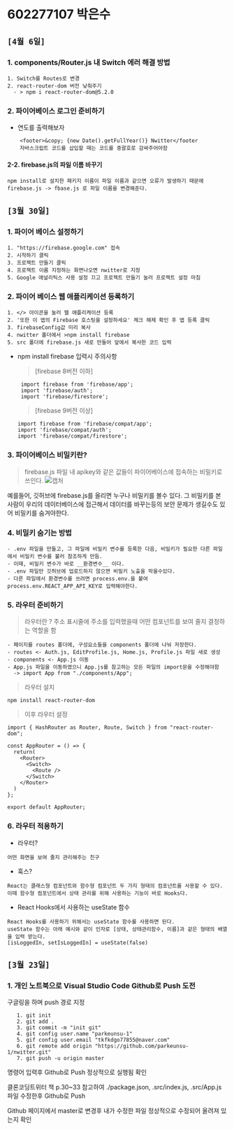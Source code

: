 # 602277107 박은수

## `[4월 6일]`
### 1. components/Router.js 내 Switch 에러 해결 방법
```
1. Switch를 Routes로 변경
2. react-router-dom 버전 낮춰주기
  - > npm i react-router-dom@5.2.0
```
### 2. 파이어베이스 로그인 준비하기
* 연도를 출력해보자
```
    <footer>&copy; {new Date().getFullYear()} Nwitter</footer
    자바스크립트 코드를 삽입할 때는 코드를 중괄호로 감싸주어야함
```
#### 2-2. firebase.js의 파일 이름 바꾸기
```
npm install로 설치한 패키지 이름이 파일 이름과 같으면 오류가 발생하기 때문에 firebase.js -> fbase.js 로 파일 이름을 변경해준다.
```

## `[3월 30일]`
### 1. 파이어 베이스 설정하기
```
1. "https://firebase.google.com" 접속
2. 시작하기 클릭
3. 프로젝트 만들기 클릭
4. 프로젝트 이름 지정하는 화면나오면 nwitter로 지정
5. Google 애널리틱스 사용 설정 끄고 프로젝트 만들기 눌러 프로젝트 설정 마침
```
### 2. 파이어 베이스 웹 애플리케이션 등록하기
```
1. </> 아이콘을 눌러 웹 애플리케이션 등록
2. '또한 이 앱의 Firebase 호스팅을 설정하세요' 체크 해제 확인 후 앱 등록 클릭
3. firebaseConfig값 미리 복사
4. nwitter 폴더에서 >npm install firebase
5. src 폴더에 firebase.js 새로 만들어 앞에서 복사한 코드 입력
```
  * npm install firebase 입력시 주의사항
    > [firebase 8버전 이하]
     ``` 
      import firebase from 'firebase/app';
      import 'firebase/auth';
      import 'firebase/firestore';
      ```

    > [firebase 9버전 이상]
      ```
      import firebase from 'firebase/compat/app';
      import 'firebase/compat/auth';
      import 'firebase/compat/firestore';
      ```
### 3. 파이어베이스 비밀키란?

> firebase.js 파일 내 apikey와 같은 값들이 파이어베이스에 접속하는 비밀키로 쓰인다.
![캡처](https://user-images.githubusercontent.com/100770547/161374155-89196816-3273-45f2-b3e5-5930a7f31f4d.PNG)

예를들어, 깃허브에 firebase.js를 올리면 누구나 비밀키를 볼수 있다.
그 비밀키를 본 사람이 우리의 데이터베이스에 접근해서 데이터를 바꾸는등의 보안 문제가 생길수도 있어 비밀키를 숨겨야한다.

### 4. 비밀키 숨기는 방법
```
- .env 파일을 만들고, 그 파일에 비밀키 변수를 등록한 다음, 비밀키가 필요한 다른 파일에서 비밀키 변수를 불러 참조하게 만듬.
- 이때, 비밀키 변수가 바로 __환경변수__ 이다.
- .env 파일만 깃허브에 업로드하지 않으면 비밀키 노출을 막을수있다.
- 다른 파일에서 환경변수를 쓰려면 process.env.을 붙여 process.env.REACT_APP_API_KEY로 입력해야한다.
```

### 5. 라우터 준비하기
> 라우터란 ? 주소 표시줄에 주소를 입력했을때 어떤 컴포넌트를 보여 줄지 결정하는 역할을 함
```
- 페이지를 routes 폴더에, 구성요소들을 components 폴더에 나눠 저장한다.
- routes <- Auth.js, EditProfile.js, Home.js, Profile.js 파일 새로 생성
- components <- App.js 이동
- App.js 파일을 이동하였으니 App.js를 참고하는 모든 파일의 import문을 수정해야함
  -> import App from "./components/App";
```
> 라우터 설치


``` 
npm install react-router-dom
```
> 이후 라우터 설정
```
import { HashRouter as Router, Route, Switch } from "react-router-dom";

const AppRouter = () => {
  return(
    <Router>
      <Switch>
        <Route />
      </Switch>
    </Router>
  )
};

export default AppRouter; 
```
### 6. 라우터 적용하기
* 라우터? 
```
어떤 화면을 보여 줄지 관리해주는 친구
```
* 훅스? 
```
React는 클래스형 컴포넌트와 함수형 컴포넌트 두 가지 형태의 컴포넌트를 사용할 수 있다.
이때 함수형 컴포넌트에서 상태 관리를 위해 사용하는 기능이 바로 Hooks다.
```
* React Hooks에서 사용하는 useState 함수
```
React Hooks를 사용하기 위해서는 useState 함수를 사용하면 된다.
useState 함수는 아래 예시와 같이 인자로 [상태, 상태관리함수, 이름]과 같은 형태의 배열을 입력 받는다.
[isLoggedIn, setIsLoggedIn] = useState(false)
```
## `[3월 23일]`
### 1. 개인 노트북으로 Visual Studio Code Github로 Push 도전
구글링을 하며 push 경로 지정
```
   1. git init
   2. git add .
   3. git commit -m "init git"
   4. git config user.name "parkeunsu-1"
   5. gif config user.email "tkfkdgo77855@naver.com"
   6. git remote add origin "https://github.com/parkeunsu-1/nwitter.git"
   7. git push -u origin master
   ```

명령어 입력후 Github로 Push 정상적으로 실행됨 확인

클론코딩트위터 책 p.30~33 참고하여 ./package.json, .src/index.js, .src/App.js 파일 수정한후 Github로 Push

Github 페이지에서 master로 변경후 내가 수정한 파일 정상적으로 수정되어 올려져 있는지 확인
